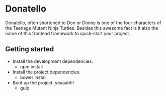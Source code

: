 # Donatello
Donatello, often shortened to Don or Donny is one of the four characters of the Teenage Mutant Ninja Turtles. Besides this awesome fact is it also the name of this frontend framework to quick-start your project.

## Getting started
- Install the development dependencies.
  + npm install
- Install the project dependencies.
  + bower install
- Boot up the project, yeaaahh!
  + gulp